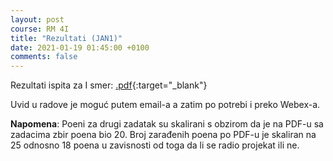 ```yaml
---
layout: post
course: RM 4I
title: "Rezultati (JAN1)"
date: 2021-01-19 01:45:00 +0100
comments: false
---
```


Rezultati ispita za I smer: 
[.pdf](/courses/rm/results/2020_2021_I/RM_2020_2021_I.pdf){:target="_blank"}

Uvid u radove je moguć putem email-a a zatim po potrebi i preko Webex-a.

**Napomena**: Poeni za drugi zadatak su skalirani s obzirom da je na PDF-u sa zadacima zbir poena bio 20. 
Broj zarađenih poena po PDF-u je skaliran na 25 odnosno 18 poena u zavisnosti od toga da li se radio projekat ili ne.